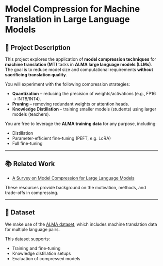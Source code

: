 # Model Compression for Machine Translation in Large Language Models

## 📖 Project Description
This project explores the application of **model compression techniques** for **machine translation (MT)** tasks in **ALMA large language models (LLMs)**.  
The goal is to reduce model size and computational requirements **without sacrificing translation quality**.

You will experiment with the following compression strategies:
- **Quantization** – reducing the precision of weights/activations (e.g., FP16 → INT8/INT4).
- **Pruning** – removing redundant weights or attention heads.
- **Knowledge Distillation** – training smaller models (students) using larger models (teachers).

You are free to leverage the **ALMA training data** for any purpose, including:
- Distillation
- Parameter-efficient fine-tuning (PEFT, e.g. LoRA)
- Full fine-tuning

---

## 📚 Related Work
- [A Survey on Model Compression for Large Language Models](https://arxiv.org/abs/2307.03172)  

These resources provide background on the motivation, methods, and trade-offs in compressing.

---

## 📂 Dataset
We make use of the [ALMA dataset](https://github.com/fe1ixxu/ALMA), which includes machine translation data for multiple language pairs.  

This dataset supports:
- Training and fine-tuning
- Knowledge distillation setups
- Evaluation of compressed models


